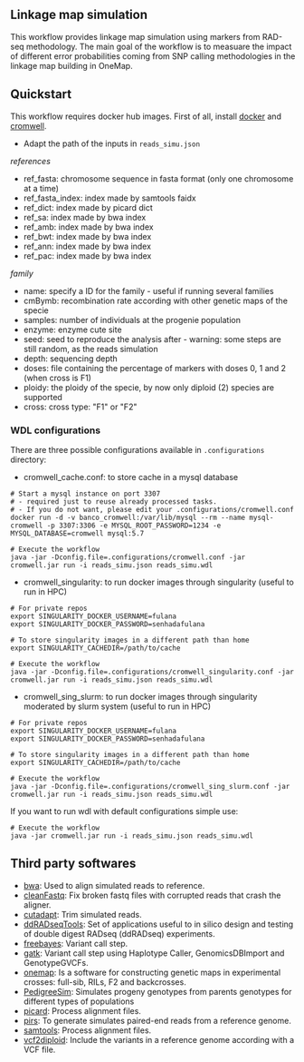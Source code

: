 ## Linkage map simulation

This workflow provides linkage map simulation using markers from RAD-seq methodology. The main goal of the workflow is to measuare the impact of different error probabilities coming from SNP calling methodologies in the linkage map building in OneMap.

## Quickstart

This workflow requires docker hub images. First of all, install [docker](https://docs.docker.com/install/) and [cromwell](https://cromwell.readthedocs.io/en/stable/tutorials/FiveMinuteIntro/).

* Adapt the path of the inputs in `reads_simu.json`

*references*
- ref_fasta: chromosome sequence in fasta format (only one chromosome at a time)
- ref_fasta_index: index made by samtools faidx
- ref_dict: index made by picard dict
- ref_sa: index made by bwa index
- ref_amb: index made by bwa index
- ref_bwt: index made by bwa index
- ref_ann: index made by bwa index
- ref_pac: index made by bwa index

*family*
- name: specify a ID for the family - useful if running several families
- cmBymb: recombination rate according with other genetic maps of the specie
- samples: number of individuals at the progenie population
- enzyme: enzyme cute site
- seed: seed to reproduce the analysis after - warning: some steps are still random, as the reads simulation
- depth: sequencing depth
- doses: file containing the percentage of markers with doses 0, 1 and 2 (when cross is F1)
- ploidy: the ploidy of the specie, by now only diploid (2) species are supported
- cross: cross type: "F1" or "F2"

### WDL configurations

There are three possible configurations available in `.configurations` directory:

* cromwell_cache.conf: to store cache in a mysql database

```
# Start a mysql instance on port 3307
# - required just to reuse already processed tasks.
# - If you do not want, please edit your .configurations/cromwell.conf
docker run -d -v banco_cromwell:/var/lib/mysql --rm --name mysql-cromwell -p 3307:3306 -e MYSQL_ROOT_PASSWORD=1234 -e MYSQL_DATABASE=cromwell mysql:5.7

# Execute the workflow
java -jar -Dconfig.file=.configurations/cromwell.conf -jar cromwell.jar run -i reads_simu.json reads_simu.wdl

```

* cromwell_singularity: to run docker images through singularity (useful to run in HPC)

```
# For private repos
export SINGULARITY_DOCKER_USERNAME=fulana
export SINGULARITY_DOCKER_PASSWORD=senhadafulana

# To store singularity images in a different path than home
export SINGULARITY_CACHEDIR=/path/to/cache

# Execute the workflow
java -jar -Dconfig.file=.configurations/cromwell_singularity.conf -jar cromwell.jar run -i reads_simu.json reads_simu.wdl

```

* cromwell_sing_slurm: to run docker images through singularity moderated by slurm system (useful to run in HPC)

```
# For private repos
export SINGULARITY_DOCKER_USERNAME=fulana
export SINGULARITY_DOCKER_PASSWORD=senhadafulana

# To store singularity images in a different path than home
export SINGULARITY_CACHEDIR=/path/to/cache

# Execute the workflow
java -jar -Dconfig.file=.configurations/cromwell_sing_slurm.conf -jar cromwell.jar run -i reads_simu.json reads_simu.wdl

```

If you want to run wdl with default configurations simple use:

```
# Execute the workflow
java -jar cromwell.jar run -i reads_simu.json reads_simu.wdl

```


## Third party softwares

- [bwa](https://github.com/lh3/bwa): Used to align simulated reads to reference.
- [cleanFastq](https://github.com/davidvi/cleanFastq): Fix broken fastq files with corrupted reads that crash the aligner.
- [cutadapt](https://github.com/marcelm/cutadapt): Trim simulated reads.
- [ddRADseqTools](https://github.com/GGFHF/ddRADseqTools): Set of applications useful to in silico design and testing of double digest RADseq (ddRADseq) experiments.
- [freebayes](https://github.com/ekg/freebayes): Variant call step.
- [gatk](https://github.com/broadinstitute/gatk): Variant call step using Haplotype Caller, GenomicsDBImport and GenotypeGVCFs.
- [onemap](https://github.com/augusto-garcia/onemap): Is a software for constructing genetic maps in experimental crosses: full-sib, RILs, F2 and backcrosses. 
- [PedigreeSim](https://github.com/PBR/pedigreeSim?files=1): Simulates progeny genotypes from parents genotypes for different types of populations
- [picard](https://github.com/broadinstitute/picard): Process alignment files.
- [pirs](https://github.com/galaxy001/pirs): To generate simulates paired-end reads from a reference genome.
- [samtools](https://github.com/samtools/samtools): Process alignment files.
- [vcf2diploid](https://github.com/abyzovlab/vcf2diploid): Include the variants in a reference genome according with a VCF file.
